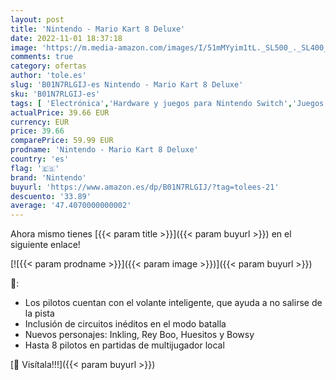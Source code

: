 ```yaml
---
layout: post
title: 'Nintendo - Mario Kart 8 Deluxe'
date: 2022-11-01 18:37:18
image: 'https://m.media-amazon.com/images/I/51mMYyim1tL._SL500_._SL400_.jpg'
comments: true
category: ofertas
author: 'tole.es'
slug: 'B01N7RLGIJ-es Nintendo - Mario Kart 8 Deluxe'
sku: 'B01N7RLGIJ-es'
tags: [ 'Electrónica','Hardware y juegos para Nintendo Switch','Juegos para Nintendo Switch','Videojuegos','nintendo','🇪🇸', ]
actualPrice: 39.66 EUR
currency: EUR
price: 39.66
comparePrice: 59.99 EUR
prodname: 'Nintendo - Mario Kart 8 Deluxe'
country: 'es'
flag: '🇪🇸'
brand: 'Nintendo'
buyurl: 'https://www.amazon.es/dp/B01N7RLGIJ/?tag=tolees-21'
descuento: '33.89'
average: '47.4070000000002'
---
```


Ahora mismo tienes [{{< param title >}}]({{< param buyurl >}}) en el siguiente enlace!

[![{{< param prodname >}}]({{< param image >}})]({{< param buyurl >}})

🔎:

- Los pilotos cuentan con el volante inteligente, que ayuda a no salirse de la pista
- Inclusión de circuitos inéditos en el modo batalla
- Nuevos personajes: Inkling, Rey Boo, Huesitos y Bowsy
- Hasta 8 pilotos en partidas de multijugador local

[🛒 Visítala!!!]({{< param buyurl >}})
